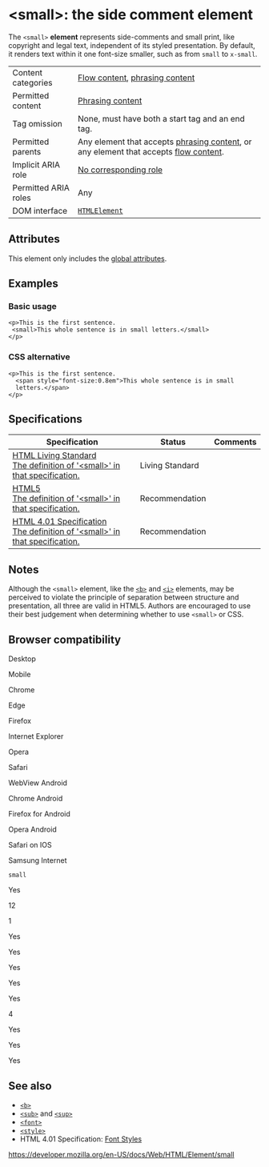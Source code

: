 &lt;small&gt;: the side comment element
=======================================

The `<small>` **element** represents side-comments and small print, like copyright and legal text, independent of its styled presentation. By default, it renders text within it one font-size smaller, such as from `small` to `x-small`.

<table><tbody><tr class="odd"><td>Content categories</td><td><a href="https://developer.mozilla.org/en-US/docs/Web/Guide/HTML/Content_categories#flow_content">Flow content</a>, <a href="https://developer.mozilla.org/en-US/docs/Web/Guide/HTML/Content_categories#phrasing_content">phrasing content</a></td></tr><tr class="even"><td>Permitted content</td><td><a href="https://developer.mozilla.org/en-US/docs/Web/Guide/HTML/Content_categories#phrasing_content">Phrasing content</a></td></tr><tr class="odd"><td>Tag omission</td><td>None, must have both a start tag and an end tag.</td></tr><tr class="even"><td>Permitted parents</td><td>Any element that accepts <a href="https://developer.mozilla.org/en-US/docs/Web/Guide/HTML/Content_categories#phrasing_content">phrasing content</a>, or any element that accepts <a href="https://developer.mozilla.org/en-US/docs/Web/Guide/HTML/Content_categories#flow_content">flow content</a>.</td></tr><tr class="odd"><td>Implicit ARIA role</td><td><a href="https://www.w3.org/TR/html-aria/#dfn-no-corresponding-role">No corresponding role</a></td></tr><tr class="even"><td>Permitted ARIA roles</td><td>Any</td></tr><tr class="odd"><td>DOM interface</td><td><a href="https://developer.mozilla.org/en-US/docs/Web/API/HTMLElement"><code>HTMLElement</code></a></td></tr></tbody></table>

Attributes
----------

This element only includes the [global attributes](../global_attributes).

Examples
--------

### Basic usage

    <p>This is the first sentence.
     <small>This whole sentence is in small letters.</small>
    </p>

### CSS alternative

    <p>This is the first sentence.
      <span style="font-size:0.8em">This whole sentence is in small
      letters.</span>
    </p>

Specifications
--------------

<table><thead><tr class="header"><th>Specification</th><th>Status</th><th>Comments</th></tr></thead><tbody><tr class="odd"><td><a href="https://html.spec.whatwg.org/multipage/semantics.html#the-small-element">HTML Living Standard<br />
<span class="small">The definition of '&lt;small&gt;' in that specification.</span></a></td><td><span class="spec-living">Living Standard</span></td><td></td></tr><tr class="even"><td><a href="https://www.w3.org/TR/html52/textlevel-semantics.html#the-small-element">HTML5<br />
<span class="small">The definition of '&lt;small&gt;' in that specification.</span></a></td><td><span class="spec-rec">Recommendation</span></td><td></td></tr><tr class="odd"><td><a href="https://www.w3.org/TR/html401/present/graphics.html#edef-SMALL">HTML 4.01 Specification<br />
<span class="small">The definition of '&lt;small&gt;' in that specification.</span></a></td><td><span class="spec-rec">Recommendation</span></td><td></td></tr></tbody></table>

Notes
-----

Although the `<small>` element, like the [`<b>`](b) and [`<i>`](i) elements, may be perceived to violate the principle of separation between structure and presentation, all three are valid in HTML5. Authors are encouraged to use their best judgement when determining whether to use `<small>` or CSS.

Browser compatibility
---------------------

Desktop

Mobile

Chrome

Edge

Firefox

Internet Explorer

Opera

Safari

WebView Android

Chrome Android

Firefox for Android

Opera Android

Safari on IOS

Samsung Internet

`small`

Yes

12

1

Yes

Yes

Yes

Yes

Yes

4

Yes

Yes

Yes

See also
--------

-   [`<b>`](b)
-   [`<sub>`](sub) and [`<sup>`](sup)
-   [`<font>`](font)
-   [`<style>`](style)
-   HTML 4.01 Specification: [Font Styles](https://www.w3.org/TR/html4/present/graphics.html#h-15.2)

<a href="https://developer.mozilla.org/en-US/docs/Web/HTML/Element/small" class="_attribution-link">https://developer.mozilla.org/en-US/docs/Web/HTML/Element/small</a>
